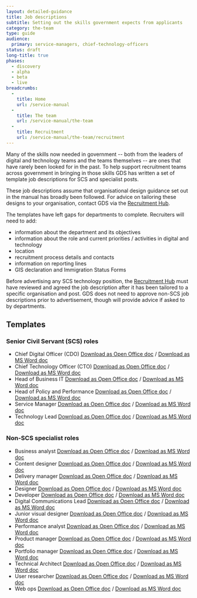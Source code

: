 ```yaml
---
layout: detailed-guidance
title: Job descriptions
subtitle: Setting out the skills government expects from applicants
category: the-team
type: guide
audience:
  primary: service-managers, chief-technology-officers
status: draft
long-title: true
phases:
  - discovery
  - alpha
  - beta
  - live
breadcrumbs:
  -
    title: Home
    url: /service-manual
  -
    title: The team
    url: /service-manual/the-team
  -
    title: Recruitment
    url: /service-manual/the-team/recruitment
---
```


Many of the skills now needed in government -- both from the leaders of digital and technology teams and the teams themselves -- are ones that have rarely been looked for in the past. To help support recruitment teams across government in bringing in those skills GDS has written a set of template job descriptions for SCS and specialist posts.

These job descriptions assume that organisational design guidance set out in the manual has broadly been followed. For advice on tailoring these designs to your organisation, contact GDS via the [Recruitment Hub](/service-manual/the-team/recruitment/hub.html).

The templates have left gaps for departments to complete. Recruiters will need to add:

* information about the department and its objectives
* information about the role and current priorities / activities in digital and technology
* location
* recruitment process details and contacts
* information on reporting lines
* GIS declaration and Immigration Status Forms

Before advertising any SCS technology position, the [Recruitment Hub](/service-manual/the-team/recruitment/hub.html) must have reviewed and agreed the job description after it has been tailored to a specific organisation and post. GDS does not need to approve non-SCS job descriptions prior to advertisement, though will provide advice if asked to by departments.

## Templates

### Senior Civil Servant (SCS) roles

* Chief Digital Officer (CDO) [Download as Open Office doc](/service-manual/the-team/recruitment/CDO-applicant-pack-SM.odt) / [Download as MS Word doc](/service-manual/the-team/recruitment/CDO-applicant-pack-SM.docx)
* Chief Technology Officer (CTO) [Download as Open Office doc](/service-manual/the-team/recruitment/CTO-applicant-pack-SM.odt) / [Download as MS Word doc](/service-manual/the-team/recruitment/CTO-applicant-pack-SM.docx)
* Head of Business IT [Download as Open Office doc](/service-manual/the-team/recruitment/Head-of-Business-IT-pack-SM.odt) / [Download as MS Word doc](/service-manual/the-team/recruitment/Head-of-Business-IT-pack-SM.docx)
* Head of Policy and Performance [Download as Open Office doc](/service-manual/the-team/recruitment/Head-of-Policy-and-Performance-pack-SM.odt) / [Download as MS Word doc](/service-manual/the-team/recruitment/Head-of-Policy-and-Performance-pack-SM.docx)
* Service Manager [Download as Open Office doc](/service-manual/the-team/recruitment/Service-Manager-pack-SM.odt) / [Download as MS Word doc](/service-manual/the-team/recruitment/Service-Manager-pack-SM.docx)
* Technology Lead [Download as Open Office doc](/service-manual/the-team/recruitment/Technology-Lead-pack-SM.odt) / [Download as MS Word doc](/service-manual/the-team/recruitment/Technology-Lead-pack-SM.docx)

### Non-SCS specialist roles

* Business analyst [Download as Open Office doc](/service-manual/the-team/recruitment/Businessanalyst-generic.odt) / [Download as MS Word doc](/service-manual/the-team/recruitment/Businessanalyst-generic.docx)
* Content designer [Download as Open Office doc](/service-manual/the-team/recruitment/Contentdesigners-generic.odt) / [Download as MS Word doc](/service-manual/the-team/recruitment/Contentdesigners-generic.docx)
* Delivery manager [Download as Open Office doc](/service-manual/the-team/recruitment/DeliveryManager-generic.odt) / [Download as MS Word doc](/service-manual/the-team/recruitment/DeliveryManager-generic.docx)
* Designer [Download as Open Office doc](/service-manual/the-team/recruitment/DesignerJobDescription-generic.odt) / [Download as MS Word doc](/service-manual/the-team/recruitment/DesignerJobDescription-generic.docx)
* Developer [Download as Open Office doc](/service-manual/the-team/recruitment/Developer-generic.odt) / [Download as MS Word doc](/service-manual/the-team/recruitment/Developer-generic.docx)
* Digital Communications Lead [Download as Open Office doc](/service-manual/the-team/recruitment/DigitalCommsLead.odt) / [Download as MS Word doc](/service-manual/the-team/recruitment/DigitalCommsLead.docx)
* Junior visual designer [Download as Open Office doc](/service-manual/the-team/recruitment/JuniorVisualDesigner-generic.odt) / [Download as MS Word doc](/service-manual/the-team/recruitment/JuniorVisualDesigner-generic.docx)
* Performance analyst [Download as Open Office doc](/service-manual/the-team/recruitment/Digitalperformanceanalyst-generic.odt) / [Download as MS Word doc](/service-manual/the-team/recruitment/Digitalperformanceanalyst-generic.docx)
* Product manager [Download as Open Office doc](/service-manual/the-team/recruitment/ProductManager-generic.odt) / [Download as MS Word doc](/service-manual/the-team/recruitment/ProductManager-generic.docx)
* Portfolio manager [Download as Open Office doc](/service-manual/the-team/recruitment/PortfolioManager-generic.odt) / [Download as MS Word doc](/service-manual/the-team/recruitment/PortfolioManager-generic.docx)
* Technical Architect [Download as Open Office doc](/service-manual/the-team/recruitment/Technicalarchitect-generic.odt) / [Download as MS Word doc](/service-manual/the-team/recruitment/Technicalarchitect-generic.docx)
* User researcher [Download as Open Office doc](/service-manual/the-team/recruitment/Userresearcher-generic.odt) / [Download as MS Word doc](/service-manual/the-team/recruitment/Userresearcher-generic.docx)
* Web ops [Download as Open Office doc](/service-manual/the-team/recruitment/WebOps-generic.odt) / [Download as MS Word doc](/service-manual/the-team/recruitment/WebOps-generic.docx)
